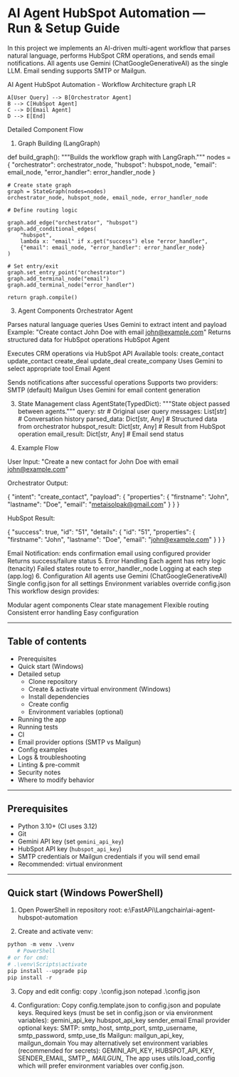 # AI Agent HubSpot Automation — Run & Setup Guide
In this project we implements an AI-driven multi-agent workflow that parses natural language, performs HubSpot CRM operations, and sends email notifications. All agents use Gemini (ChatGoogleGenerativeAI) as the single LLM. Email sending supports SMTP or Mailgun.


AI Agent HubSpot Automation - Workflow Architecture
graph LR

    A[User Query] --> B[Orchestrator Agent]
    B --> C[HubSpot Agent]
    C --> D[Email Agent]
    D --> E[End]



Detailed Component Flow
1. Graph Building (LangGraph)
   
def build_graph():
    """Builds the workflow graph with LangGraph."""
    nodes = {
        "orchestrator": orchestrator_node,
        "hubspot": hubspot_node,
        "email": email_node,
        "error_handler": error_handler_node
    }
    
    # Create state graph
    graph = StateGraph(nodes=nodes)
    orchestrator_node, hubspot_node, email_node, error_handler_node
    
    # Define routing logic
    
    graph.add_edge("orchestrator", "hubspot")
    graph.add_conditional_edges(
        "hubspot",
        lambda x: "email" if x.get("success") else "error_handler",
        {"email": email_node, "error_handler": error_handler_node}
    )
    
    # Set entry/exit
    graph.set_entry_point("orchestrator")
    graph.add_terminal_node("email")
    graph.add_terminal_node("error_handler")
    
    return graph.compile()


 3. Agent Components
Orchestrator Agent

Parses natural language queries
Uses Gemini to extract intent and payload
Example: "Create contact John Doe with email john@example.com"
Returns structured data for HubSpot operations
HubSpot Agent

Executes CRM operations via HubSpot API
Available tools:
create_contact
update_contact
create_deal
update_deal
create_company
Uses Gemini to select appropriate tool
Email Agent

Sends notifications after successful operations
Supports two providers:
SMTP (default)
Mailgun
Uses Gemini for email content generation




3. State Management
class AgentState(TypedDict):
    """State object passed between agents."""
    query: str                    # Original user query
    messages: List[str]           # Conversation history
    parsed_data: Dict[str, Any]   # Structured data from orchestrator
    hubspot_result: Dict[str, Any]  # Result from HubSpot operation
    email_result: Dict[str, Any]  # Email send status


4. Example Flow

User Input:
"Create a new contact for John Doe with email john@example.com"

Orchestrator Output:

{
    "intent": "create_contact",
    "payload": {
        "properties": {
            "firstname": "John",
            "lastname": "Doe",
            "email": "metaisolpak@gmail.com"
        }
    }
}


HubSpot Result:


{
    "success": true,
    "id": "51",
    "details": {
        "id": "51",
        "properties": {
            "firstname": "John",
            "lastname": "Doe",
            "email": "john@example.com"
        }
    }
}



Email Notification:
ends confirmation email using configured provider
Returns success/failure status
5. Error Handling
Each agent has retry logic (tenacity)
Failed states route to error_handler_node
Logging at each step (app.log)
6. Configuration
All agents use Gemini (ChatGoogleGenerativeAI)
Single config.json for all settings
Environment variables override config.json
This workflow design provides:

Modular agent components
Clear state management
Flexible routing
Consistent error handling
Easy configuration











---

## Table of contents

- Prerequisites
- Quick start (Windows)
- Detailed setup
  - Clone repository
  - Create & activate virtual environment (Windows)
  - Install dependencies
  - Create config
  - Environment variables (optional)
- Running the app
- Running tests
- CI
- Email provider options (SMTP vs Mailgun)
- Config examples
- Logs & troubleshooting
- Linting & pre-commit
- Security notes
- Where to modify behavior

---

## Prerequisites

- Python 3.10+ (CI uses 3.12)
- Git
- Gemini API key (set `gemini_api_key`)
- HubSpot API key (`hubspot_api_key`)
- SMTP credentials or Mailgun credentials if you will send email
- Recommended: virtual environment

---

## Quick start (Windows PowerShell)

1. Open PowerShell in repository root:
   e:\FastAPi\Langchain\ai-agent-hubspot-automation

2. Create and activate venv:
````powershell
python -m venv .\venv
   # PowerShell
# or for cmd:
# .\venv\Scripts\activate
pip install --upgrade pip
pip install -r
````

3. Copy and edit config:
copy  .\config.json
notepad .\config.json

4. Configuration:
Copy config.template.json to config.json and populate keys.
Required keys (must be set in config.json or via environment variables):
gemini_api_key
hubspot_api_key
sender_email
Email provider optional keys:
SMTP: smtp_host, smtp_port, smtp_username, smtp_password, smtp_use_tls
Mailgun: mailgun_api_key, mailgun_domain
You may alternatively set environment variables (recommended for secrets):
GEMINI_API_KEY, HUBSPOT_API_KEY, SENDER_EMAIL, SMTP_*, MAILGUN_*
The app uses utils.load_config which will prefer environment variables over config.json.




